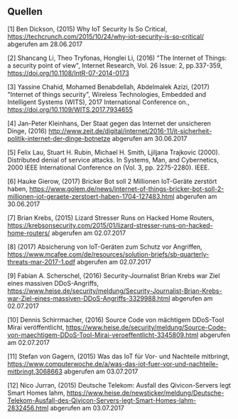 ## Quellen
[1] Ben Dickson, (2015) Why IoT Security Is So Critical, https://techcrunch.com/2015/10/24/why-iot-security-is-so-critical/ abgerufen am 28.06.2017

[2] Shancang Li, Theo Tryfonas, Honglei Li, (2016) "The Internet of Things: a security point of view", Internet Research, Vol. 26 Issue: 2, pp.337-359, https://doi.org/10.1108/IntR-07-2014-0173

[3] Yassine Chahid, Mohamed Benabdellah, Abdelmalek Azizi, (2017) "Internet of things security", Wireless Technologies, Embedded and Intelligent Systems (WITS), 2017 International Conference on., https://doi.org/10.1109/WITS.2017.7934655

[4] Jan-Peter Kleinhans, Der Staat gegen das Internet der unsicheren Dinge, (2016) http://www.zeit.de/digital/internet/2016-11/it-sicherheit-politik-internet-der-dinge-botnetze abgerufen am 30.06.2017

[5] Felix Lau, Stuart H. Rubin, Michael H. Smith, Ljiljana Trajkovic (2000). Distributed denial of service attacks. In Systems, Man, and Cybernetics, 2000 IEEE International Conference on (Vol. 3, pp. 2275-2280). IEEE.

[6] Hauke Gierow, (2017) Bricker Bot soll 2 Millionen IoT-Geräte zerstört haben, https://www.golem.de/news/internet-of-things-bricker-bot-soll-2-millionen-iot-geraete-zerstoert-haben-1704-127483.html abgerufen am 30.06.2017

[7] Brian Krebs, (2015) Lizard Stresser Runs on Hacked Home Routers, https://krebsonsecurity.com/2015/01/lizard-stresser-runs-on-hacked-home-routers/ abgerufen am 02.07.2017

[8] (2017) Absicherung von IoT-Geräten zum Schutz vor Angriffen, https://www.mcafee.com/de/resources/solution-briefs/sb-quarterly-threats-mar-2017-1.pdf abgerufen am 02.07.2017

[9] Fabian A. Scherschel, (2016) Security-Journalist Brian Krebs war Ziel eines massiven DDoS-Angriffs, https://www.heise.de/security/meldung/Security-Journalist-Brian-Krebs-war-Ziel-eines-massiven-DDoS-Angriffs-3329988.html abgerufen am 02.07.2017

[10] Dennis Schirrmacher, (2016) Source Code von mächtigem DDoS-Tool Mirai veröffentlicht, https://www.heise.de/security/meldung/Source-Code-von-maechtigem-DDoS-Tool-Mirai-veroeffentlicht-3345809.html abgerufen am 02.07.2017

[11] Stefan von Gagern, (2015) Was das IoT für Vor- und Nachteile mitbringt, https://www.computerwoche.de/a/was-das-iot-fuer-vor-und-nachteile-mitbringt,3068663 abgerufen am 03.07.2017

[12] Nico Jurran, (2015) Deutsche Telekom: Ausfall des Qivicon-Servers legt Smart Homes lahm, https://www.heise.de/newsticker/meldung/Deutsche-Telekom-Ausfall-des-Qivicon-Servers-legt-Smart-Homes-lahm-2832456.html abgerufen am 03.07.2017
